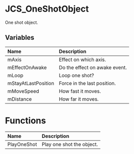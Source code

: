 # JCS_OneShotObject

One shot object.

## Variables

| Name                | Description                   |
|:--------------------|:------------------------------|
| mAxis               | Effect on which axis.         |
| mEffectOnAwake      | Do the effect on awake event. |
| mLoop               | Loop one shot?                |
| mStayAtLastPosition | Force in the last position.   |
| mMoveSpeed          | How fast it moves.            |
| mDistance           | How far it moves.             |

# Functions

| Name        | Description               |
|:------------|:--------------------------|
| PlayOneShot | Play one shot the object. |
